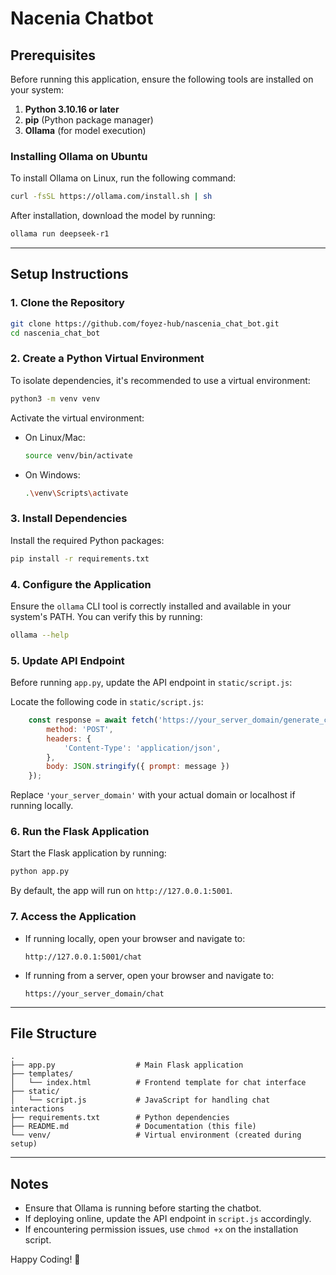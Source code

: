 # Nacenia Chatbot

## Prerequisites
Before running this application, ensure the following tools are installed on your system:

1. **Python 3.10.16 or later**
2. **pip** (Python package manager)
3. **Ollama** (for model execution)

### Installing Ollama on Ubuntu
To install Ollama on Linux, run the following command:
```bash
curl -fsSL https://ollama.com/install.sh | sh
```

After installation, download the model by running:
```bash
ollama run deepseek-r1
```

---

## Setup Instructions

### 1. Clone the Repository
```bash
git clone https://github.com/foyez-hub/nascenia_chat_bot.git
cd nascenia_chat_bot
```

### 2. Create a Python Virtual Environment
To isolate dependencies, it's recommended to use a virtual environment:
```bash
python3 -m venv venv
```

Activate the virtual environment:
- On Linux/Mac:
  ```bash
  source venv/bin/activate
  ```
- On Windows:
  ```bash
  .\venv\Scripts\activate
  ```

### 3. Install Dependencies
Install the required Python packages:
```bash
pip install -r requirements.txt
```

### 4. Configure the Application
Ensure the `ollama` CLI tool is correctly installed and available in your system's PATH. You can verify this by running:
```bash
ollama --help
```

### 5. Update API Endpoint
Before running `app.py`, update the API endpoint in `static/script.js`:

Locate the following code in `static/script.js`:
```javascript
    const response = await fetch('https://your_server_domain/generate_chat', {
        method: 'POST',
        headers: {
            'Content-Type': 'application/json',
        },
        body: JSON.stringify({ prompt: message })
    });
```
Replace `'your_server_domain'` with your actual domain or localhost if running locally.

### 6. Run the Flask Application
Start the Flask application by running:
```bash
python app.py
```
By default, the app will run on `http://127.0.0.1:5001`.

### 7. Access the Application
- If running locally, open your browser and navigate to:
  ```
  http://127.0.0.1:5001/chat
  ```
- If running from a server, open your browser and navigate to:
  ```
  https://your_server_domain/chat
  ```

---

## File Structure
```
.
├── app.py                  # Main Flask application
├── templates/
│   └── index.html          # Frontend template for chat interface
├── static/
│   └── script.js           # JavaScript for handling chat interactions
├── requirements.txt        # Python dependencies
├── README.md               # Documentation (this file)
└── venv/                   # Virtual environment (created during setup)
```

---

## Notes
- Ensure that Ollama is running before starting the chatbot.
- If deploying online, update the API endpoint in `script.js` accordingly.
- If encountering permission issues, use `chmod +x` on the installation script.

Happy Coding! 🚀

